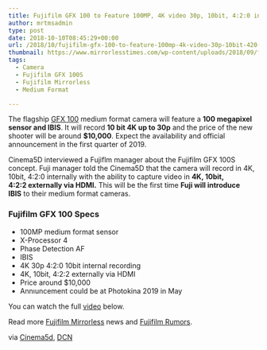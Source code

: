 ```yaml
---
title: Fujifilm GFX 100 to Feature 100MP, 4K video 30p, 10bit, 4:2:0 internally
author: mrtmsadmin
type: post
date: 2018-10-10T08:45:29+00:00
url: /2018/10/fujifilm-gfx-100-to-feature-100mp-4k-video-30p-10bit-420-internally/
thumbnail: https://www.mirrorlesstimes.com/wp-content/uploads/2018/09/fujifilm-gfx-100s-development-announced.jpg
tags:
  - Camera
  - Fujifilm GFX 100S
  - Fujifilm Mirrorless
  - Medium Format

---
```

The flagship <a href="https://www.mirrorlesstimes.com/tag/fujifilm-gfx-100s/" target="_blank" rel="noopener">GFX 100</a> medium format camera will feature a **100 megapixel sensor and IBIS**. It will record **10 bit 4K up to 30p** and the price of the new shooter will be around **$10,000**. Expect the availability and official announcement in the first quarter of 2019.

Cinema5D interviewed a Fujiflm manager about the Fujifilm GFX 100S concept. Fuji manager told the Cinema5D that the camera will record in 4K, 10bit, 4:2:0 internally with the ability to capture video in **4K, 10bit, 4:2:2 externally via HDMI.** This will be the first time **Fuji will introduce IBIS** to their medium format cameras.<!--more-->

### Fujifilm GFX 100 Specs

  * 100MP medium format sensor
  * X-Processor 4
  * Phase Detection AF
  * IBIS
  * 4K 30p 4:2:0 10bit internal recording
  * 4K, 10bit, 4:2:2 externally via HDMI
  * Price around $10,000
  * Annıuncement could be at Photokina 2019 in May

You can watch the full <a href="https://www.youtube.com/watch?v=eXFwnO9d4Rw" target="_blank" rel="noopener">video</a> below.



Read more [Fujifilm Mirrorless][1] news and <a href="https://www.dailycameranews.com/tag/fujifilm-rumors/" target="_blank" rel="noopener">Fujifilm Rumors</a>.

via <a href="https://www.cinema5d.com/fujifilm-gfx-100-4k-10bit-medium-format-camera-concept-explained/" target="_blank" rel="follow external noopener noreferrer" data-wpel-link="external">Cinema5d</a>, <a href="https://www.dailycameranews.com/2018/10/confirmed-fujifilm-gfx-100-to-feature-100mp-4k-video-30p-10bit-420-internally/" target="_blank" rel="noopener">DCN</a>

 [1]: https://www.mirrorlesstimes.com/tag/fujifilm-mirrorless/